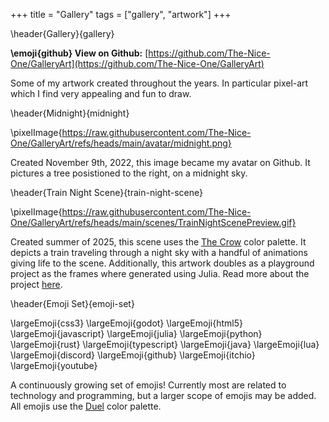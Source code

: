 +++
title = "Gallery"
tags = ["gallery", "artwork"]
+++

\header{Gallery}{gallery}

**\emoji{github} View on Github:** [https://github.com/The-Nice-One/GalleryArt](https://github.com/The-Nice-One/GalleryArt)

Some of my artwork created throughout the years. In particular pixel-art which I find very appealing and fun to draw.

\header{Midnight}{midnight}

\pixelImage{https://raw.githubusercontent.com/The-Nice-One/GalleryArt/refs/heads/main/avatar/midnight.png}

Created November 9th, 2022, this image became my avatar on Github. It pictures a tree posistioned to the right, on a midnight sky.

\header{Train Night Scene}{train-night-scene}

\pixelImage{https://raw.githubusercontent.com/The-Nice-One/GalleryArt/refs/heads/main/scenes/TrainNightScenePreview.gif}

Created summer of 2025, this scene uses the [The Crow](https://lospec.com/palette-list/the-crow) color palette. It depicts a train traveling through a night sky with a handful of animations giving life to the scene. Additionally, this artwork doubles as a playground project as the frames where generated using Julia. Read more about the project [here](/playground/train-night-scene/index.html).

\header{Emoji Set}{emoji-set}

\largeEmoji{css3} \largeEmoji{godot} \largeEmoji{html5} \largeEmoji{javascript} \largeEmoji{julia} \largeEmoji{python} \largeEmoji{rust} \largeEmoji{typescript} \largeEmoji{java} \largeEmoji{lua}\
\largeEmoji{discord} \largeEmoji{github} \largeEmoji{itchio} \largeEmoji{youtube}

A continuously growing set of emojis! Currently most are related to technology and programming, but a larger scope of emojis may be added. All emojis use the [Duel](https://lospec.com/palette-list/duel) color palette.
